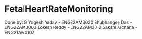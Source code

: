 # FetalHeartRateMonitoring
Done by:
G Yogesh Yadav - ENG22AM3020
Shubhangee Das - ENG22AM3003
Lokesh Reddy - ENG22AM3012
Sakshi Archana - ENG21AM0107
